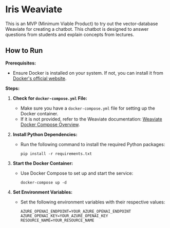 # Iris Weaviate

This is an MVP (Minimum Viable Product) to try out the vector-database Weaviate for creating a chatbot. This chatbot is designed to answer questions from students and explain concepts from lectures.

## How to Run

**Prerequisites:**
- Ensure Docker is installed on your system. If not, you can install it from [Docker's official website](https://www.docker.com/get-started).

**Steps:**

1. **Check for `docker-compose.yml` File:**
   - Make sure you have a `docker-compose.yml` file for setting up the Docker container.
   - If it is not provided, refer to the Weaviate documentation: [Weaviate Docker Compose Overview](https://weaviate.io/developers/weaviate/installation/docker-compose#overview).

2. **Install Python Dependencies:**
   - Run the following command to install the required Python packages:
     ```
     pip install -r requirements.txt
     ```

3. **Start the Docker Container:**
   - Use Docker Compose to set up and start the service:
     ```
     docker-compose up -d
     ```

4. **Set Environment Variables:**
   - Set the following environment variables with their respective values:
     ```
     AZURE_OPENAI_ENDPOINT=YOUR_AZURE_OPENAI_ENDPOINT
     AZURE_OPENAI_KEY=YOUR_AZURE_OPENAI_KEY
     RESOURCE_NAME=YOUR_RESOURCE_NAME
     ```
     